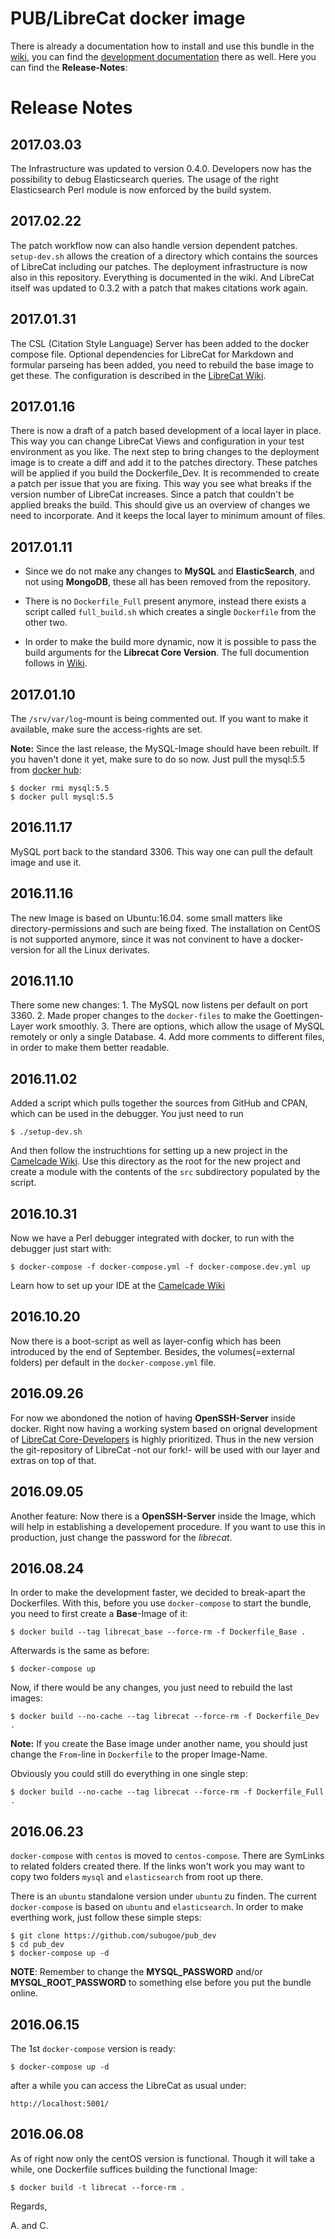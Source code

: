 PUB/LibreCat docker image
=========================

There is already a documentation how to install and use this bundle in the
[wiki](https://github.com/subugoe/pubdev_docker/wiki), you can find the
[development
documentation](https://github.com/subugoe/pubdev_docker/wiki/Development) there
as well. Here you can find the **Release-Notes**:

Release Notes
=============

2017.03.03
----------
The Infrastructure was updated to version 0.4.0. Developers now has the
possibility to debug Elasticsearch queries. The usage of the right Elasticsearch 
Perl module is now enforced by the build system. 

2017.02.22
----------

The patch workflow now can also handle version dependent patches. `setup-dev.sh`
allows the creation of a directory which contains the sources of LibreCat
including our patches. The deployment infrastructure is now also in this
repository. Everything is documented in the wiki. And LibreCat itself was
updated to 0.3.2 with a patch that makes citations work again.

2017.01.31
----------

The CSL (Citation Style Language) Server has been added to the docker compose
file. Optional dependencies for LibreCat for Markdown and formular parseing has
been added, you need to rebuild the base image to get these. The configuration
is described in the [LibreCat
Wiki](https://github.com/LibreCat/LibreCat/wiki/Citation-Style-Language).

2017.01.16
----------

There is now a draft of a patch based development of a local layer in place.
This way you can change LibreCat Views and configuration in your test
environment as you like. The next step to bring changes to the deployment image
is to create a diff and add it to the patches directory. These patches will be
applied if you build the Dockerfile_Dev. It is recommended to create a patch per
issue that you are fixing. This way you see what breaks if the version number of
LibreCat increases. Since a patch that couldn't be applied breaks the build.
This should give us an overview of changes we need to incorporate. And it keeps
the local layer to minimum amount of files.

2017.01.11
----------

-   Since we do not make any changes to **MySQL** and **ElasticSearch**, and not
    using **MongoDB**, these all has been removed from the repository.

-   There is no `Dockerfile_Full` present anymore, instead there exists a script
    called `full_build.sh` which creates a single `Dockerfile` from the other
    two.

-   In order to make the build more dynamic, now it is possible to pass the
    build arguments for the **Librecat Core Version**. The full documention
    follows in [Wiki](https://github.com/subugoe/pubdev_docker/wiki).

2017.01.10
----------

The `/srv/var/log`-mount is being commented out. If you want to make it
available, make sure the access-rights are set.

**Note:** Since the last release, the MySQL-Image should have been rebuilt. If
you haven't done it yet, make sure to do so now. Just pull the mysql:5.5 from
[docker hub](https://hub.docker.com/):

~~~~~~~~~~~~~~~~~~~~~~~~~~~~~~~~~~~~~~~~~~~~~~~~~~~~~~~~~~~~~~~~~~~~~~~~~~~~~~~~
$ docker rmi mysql:5.5
$ docker pull mysql:5.5
~~~~~~~~~~~~~~~~~~~~~~~~~~~~~~~~~~~~~~~~~~~~~~~~~~~~~~~~~~~~~~~~~~~~~~~~~~~~~~~~

2016.11.17
----------

MySQL port back to the standard 3306. This way one can pull the default image
and use it.

2016.11.16
----------

The new Image is based on Ubuntu:16.04. some small matters like
directory-permissions and such are being fixed. The installation on CentOS is
not supported anymore, since it was not convinent to have a docker-version for
all the Linux derivates.

2016.11.10
----------

There some new changes: 1. The MySQL now listens per default on port 3360. 2.
Made proper changes to the `docker-files` to make the Goettingen-Layer work
smoothly. 3. There are options, which allow the usage of MySQL remotely or only
a single Database. 4. Add more comments to different files, in order to make
them better readable.

2016.11.02
----------

Added a script which pulls together the sources from GitHub and CPAN, which can
be used in the debugger. You just need to run

~~~~~~~~~~~~~~~~~~~~~~~~~~~~~~~~~~~~~~~~~~~~~~~~~~~~~~~~~~~~~~~~~~~~~~~~~~~~~~~~
$ ./setup-dev.sh
~~~~~~~~~~~~~~~~~~~~~~~~~~~~~~~~~~~~~~~~~~~~~~~~~~~~~~~~~~~~~~~~~~~~~~~~~~~~~~~~

And then follow the instruchtions for setting up a new project in the [Camelcade
Wiki](https://github.com/Camelcade/Perl5-IDEA/wiki/Getting-started:-IntelliJ-IDEA).
Use this directory as the root for the new project and create a module with the
contents of the `src` subdirectory populated by the script.

2016.10.31
----------

Now we have a Perl debugger integrated with docker, to run with the debugger
just start with:

~~~~~~~~~~~~~~~~~~~~~~~~~~~~~~~~~~~~~~~~~~~~~~~~~~~~~~~~~~~~~~~~~~~~~~~~~~~~~~~~
$ docker-compose -f docker-compose.yml -f docker-compose.dev.yml up
~~~~~~~~~~~~~~~~~~~~~~~~~~~~~~~~~~~~~~~~~~~~~~~~~~~~~~~~~~~~~~~~~~~~~~~~~~~~~~~~

Learn how to set up your IDE at the [Camelcade
Wiki](https://github.com/Camelcade/Perl5-IDEA/wiki)

2016.10.20
----------

Now there is a boot-script as well as layer-config which has been introduced by
the end of September. Besides, the volumes(=external folders) per default in the
`docker-compose.yml` file.

2016.09.26
----------

For now we abondoned the notion of having **OpenSSH-Server** inside docker.
Right now having a working system based on orignal development of [LibreCat
Core-Developers](https://github.com/LibreCat/LibreCat) is highly prioritized.
Thus in the new version the git-repository of LibreCat -not our fork!- will be
used with our layer and extras on top of that.

2016.09.05
----------

Another feature: Now there is a **OpenSSH-Server** inside the Image, which will
help in establishing a developement procedure. If you want to use this in
production, just change the password for the *librecat*.

2016.08.24
----------

In order to make the development faster, we decided to break-apart the
Dockerfiles. With this, before you use `docker-compose` to start the bundle, you
need to first create a **Base**-Image of it:

~~~~~~~~~~~~~~~~~~~~~~~~~~~~~~~~~~~~~~~~~~~~~~~~~~~~~~~~~~~~~~~~~~~~~~~~~~~~~~~~
$ docker build --tag librecat_base --force-rm -f Dockerfile_Base .
~~~~~~~~~~~~~~~~~~~~~~~~~~~~~~~~~~~~~~~~~~~~~~~~~~~~~~~~~~~~~~~~~~~~~~~~~~~~~~~~

Afterwards is the same as before:

~~~~~~~~~~~~~~~~~~~~~~~~~~~~~~~~~~~~~~~~~~~~~~~~~~~~~~~~~~~~~~~~~~~~~~~~~~~~~~~~
$ docker-compose up
~~~~~~~~~~~~~~~~~~~~~~~~~~~~~~~~~~~~~~~~~~~~~~~~~~~~~~~~~~~~~~~~~~~~~~~~~~~~~~~~

Now, if there would be any changes, you just need to rebuild the last images:

~~~~~~~~~~~~~~~~~~~~~~~~~~~~~~~~~~~~~~~~~~~~~~~~~~~~~~~~~~~~~~~~~~~~~~~~~~~~~~~~
$ docker build --no-cache --tag librecat --force-rm -f Dockerfile_Dev .
~~~~~~~~~~~~~~~~~~~~~~~~~~~~~~~~~~~~~~~~~~~~~~~~~~~~~~~~~~~~~~~~~~~~~~~~~~~~~~~~

**Note:** If you create the Base image under another name, you should just
change the `From`-line in `Dockerfile` to the proper Image-Name.

Obviously you could still do everything in one single step:

~~~~~~~~~~~~~~~~~~~~~~~~~~~~~~~~~~~~~~~~~~~~~~~~~~~~~~~~~~~~~~~~~~~~~~~~~~~~~~~~
$ docker build --no-cache --tag librecat --force-rm -f Dockerfile_Full .
~~~~~~~~~~~~~~~~~~~~~~~~~~~~~~~~~~~~~~~~~~~~~~~~~~~~~~~~~~~~~~~~~~~~~~~~~~~~~~~~

2016.06.23
----------

`docker-compose` with `centos` is moved to `centos-compose`. There are SymLinks
to related folders created there. If the links won't work you may want to copy
two folders `mysql` and `elasticsearch` from root up there.

There is an `ubuntu` standalone version under `ubuntu` zu finden. The current
`docker-compose` is based on `ubuntu` and `elasticsearch`. In order to make
everthing work, just follow these simple steps:

~~~~~~~~~~~~~~~~~~~~~~~~~~~~~~~~~~~~~~~~~~~~~~~~~~~~~~~~~~~~~~~~~~~~~~~~~~~~~~~~
$ git clone https://github.com/subugoe/pub_dev
$ cd pub_dev
$ docker-compose up -d
~~~~~~~~~~~~~~~~~~~~~~~~~~~~~~~~~~~~~~~~~~~~~~~~~~~~~~~~~~~~~~~~~~~~~~~~~~~~~~~~

**NOTE**: Remember to change the **MYSQL_PASSWORD** and/or
**MYSQL_ROOT_PASSWORD** to something else before you put the bundle online.

2016.06.15
----------

The 1st `docker-compose` version is ready:

~~~~~~~~~~~~~~~~~~~~~~~~~~~~~~~~~~~~~~~~~~~~~~~~~~~~~~~~~~~~~~~~~~~~~~~~~~~~~~~~
$ docker-compose up -d
~~~~~~~~~~~~~~~~~~~~~~~~~~~~~~~~~~~~~~~~~~~~~~~~~~~~~~~~~~~~~~~~~~~~~~~~~~~~~~~~

after a while you can access the LibreCat as usual under:

~~~~~~~~~~~~~~~~~~~~~~~~~~~~~~~~~~~~~~~~~~~~~~~~~~~~~~~~~~~~~~~~~~~~~~~~~~~~~~~~
http://localhost:5001/
~~~~~~~~~~~~~~~~~~~~~~~~~~~~~~~~~~~~~~~~~~~~~~~~~~~~~~~~~~~~~~~~~~~~~~~~~~~~~~~~

2016.06.08
----------

As of right now only the centOS version is functional. Though it will take a
while, one Dockerfile suffices building the functional Image:

~~~~~~~~~~~~~~~~~~~~~~~~~~~~~~~~~~~~~~~~~~~~~~~~~~~~~~~~~~~~~~~~~~~~~~~~~~~~~~~~
$ docker build -t librecat --force-rm .
~~~~~~~~~~~~~~~~~~~~~~~~~~~~~~~~~~~~~~~~~~~~~~~~~~~~~~~~~~~~~~~~~~~~~~~~~~~~~~~~

Regards,

A. and C.
